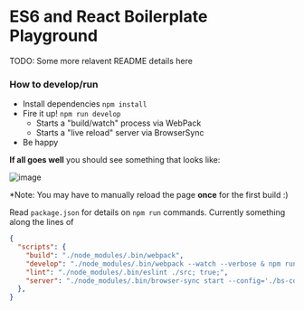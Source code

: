 # ES6 and React Boilerplate Playground

TODO: Some more relavent README details here

### How to develop/run

- Install dependencies `npm install`
- Fire it up! `npm run develop`
  - Starts a "build/watch" process via WebPack
  - Starts a "live reload" server via BrowserSync
- Be happy

**If all goes well** you should see something that looks like:

![image](https://cloud.githubusercontent.com/assets/1240178/7254344/be70dd34-e7ff-11e4-96fa-3794bba2a3bb.png)

*Note: You may have to manually reload the page **once** for the first build :)

Read `package.json` for details on `npm run` commands. Currently something along the lines of

```json
{
  "scripts": {
    "build": "./node_modules/.bin/webpack",
    "develop": "./node_modules/.bin/webpack --watch --verbose & npm run server",
    "lint": "./node_modules/.bin/eslint ./src; true;",
    "server": "./node_modules/.bin/browser-sync start --config='./bs-config.js'"
  },
}
```